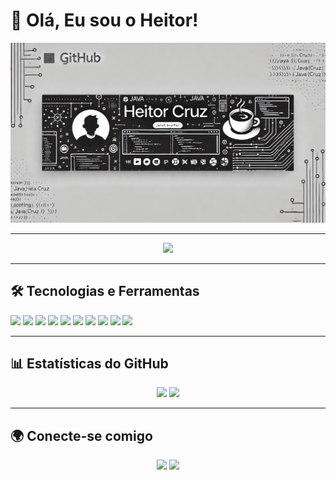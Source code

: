 # 👋 Olá, Eu sou o Heitor!

![Banner](https://github.com/HeitorCRZ/HeitorCRZ/blob/main/banner.webp)

---

<p align="center">
  <img src="https://readme-typing-svg.herokuapp.com?font=Fira+Code&duration=2000&pause=1000&color=F7F7F7&center=true&vCenter=true&width=435&lines=Bem-vindo+ao+meu+perfil!;Desenvolvedor+apaixonado+por+c%C3%B3digo" />
</p>

---

## 🛠 Tecnologias e Ferramentas
<p align="left">
  <img src="https://img.shields.io/badge/Java-ED8B00?style=for-the-badge&logo=java&logoColor=white"/>
  <img src="https://img.shields.io/badge/Python-3776AB?style=for-the-badge&logo=python&logoColor=white"/>
  <img src="https://img.shields.io/badge/C%23-239120?style=for-the-badge&logo=csharp&logoColor=white"/>
  <img src="https://img.shields.io/badge/MySQL-4479A1?style=for-the-badge&logo=mysql&logoColor=white"/>
  <img src="https://img.shields.io/badge/C++-00599C?style=for-the-badge&logo=cplusplus&logoColor=white"/>
  <img src="https://img.shields.io/badge/JavaScript-F7DF1E?style=for-the-badge&logo=javascript&logoColor=black"/>
  <img src="https://img.shields.io/badge/MongoDB-4EA94B?style=for-the-badge&logo=mongodb&logoColor=white"/>
  <img src="https://img.shields.io/badge/Visual%20Studio-5C2D91?style=for-the-badge&logo=visual%20studio&logoColor=white"/>
  <img src="https://img.shields.io/badge/Programação%20Web-FF5733?style=for-the-badge&logo=web&logoColor=white"/>
  <img src="https://img.shields.io/badge/HTML-E34F26?style=for-the-badge&logo=html5&logoColor=white"/>
</p>

---

## 📊 Estatísticas do GitHub
<p align="center">
  <img src="https://github-readme-stats.vercel.app/api?username=HeitorCRZ&show_icons=true&theme=dark" width="48%"/>
  <img src="https://github-readme-stats.vercel.app/api/top-langs/?username=HeitorCRZ&layout=compact&theme=dark" width="48%"/>
</p>

---

## 🌍 Conecte-se comigo
<p align="center">
  <a href="https://linkedin.com/in/heitor-rodrigues-cruz-641160330/?originalSubdomain=br"><img src="https://img.shields.io/badge/LinkedIn-0A66C2?style=for-the-badge&logo=linkedin&logoColor=white"/></a>
  <a href="mailto:heitorrcruz0608@gmail.com"><img src="https://img.shields.io/badge/Gmail-D14836?style=for-the-badge&logo=gmail&logoColor=white"/></a>
</p>


